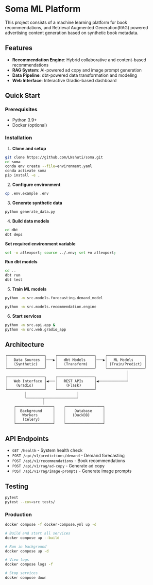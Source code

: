 # Soma ML Platform

 This project consists of a machine learning platform for book recommendations, and Retrieval Augmented Generation(RAG) powered advertising content generation based on synthetic book metadata. 

## Features

- **Recommendation Engine**: Hybrid collaborative and content-based recommendations  
- **RAG System**: AI-powered ad copy and image prompt generation
- **Data Pipeline**: dbt-powered data transformation and modeling
- **Web Interface**: Interactive Gradio-based dashboard

## Quick Start

### Prerequisites
- Python 3.9+
- Docker (optional)

### Installation

1. **Clone and setup**
```bash
git clone https://github.com/LNshuti/soma.git
cd soma
conda env create --file=environment.yaml
conda activate soma
pip install -e .
```

2. **Configure environment**
```bash
cp .env.example .env

```

3. **Generate synthetic data**
```bash
python generate_data.py
```

4. **Build data models**
```bash
cd dbt
dbt deps
```

**Set required environment variable**
```bash
set -o allexport; source ../.env; set +o allexport; 
```

**Run dbt models** 
```bash
cd ..
dbt run
dbt test
```

5. **Train ML models**
```bash
python -m src.models.forecasting.demand_model
```

```bash
python -m src.models.recommendation.engine
```

6. **Start services**
```bash
python -m src.api.app &
python -m src.web.gradio_app
```

## Architecture

```
┌─────────────────┐    ┌─────────────────┐    ┌─────────────────┐
│   Data Sources  │───▶│   dbt Models    │───▶│   ML Models     │
│   (Synthetic)   │    │   (Transform)   │    │ (Train/Predict) │
└─────────────────┘    └─────────────────┘    └─────────────────┘
                                                        │
┌─────────────────┐    ┌─────────────────┐              │
│   Web Interface │◀───│   REST APIs     │◀─────────────┘
│    (Gradio)     │    │    (Flask)      │
└─────────────────┘    └─────────────────┘
         │                       │
         └───────┬───────────────┘
                 │
    ┌─────────────────┐    ┌─────────────────┐
    │  Background     │    │    Database     │
    │   Workers       │    │   (DuckDB)      │
    │   (Celery)      │    │                 │
    └─────────────────┘    └─────────────────┘
```

## API Endpoints

- `GET /health` - System health check
- `POST /api/v1/predictions/demand` - Demand forecasting
- `POST /api/v1/recommendations` - Book recommendations
- `POST /api/v1/rag/ad-copy` - Generate ad copy
- `POST /api/v1/rag/image-prompts` - Generate image prompts

## Testing

```bash
pytest
pytest --cov=src tests/
```

### Production
```bash
docker compose -f docker-compose.yml up -d
```

```bash
# Build and start all services
docker compose up --build

# Run in background
docker compose up -d

# View logs
docker compose logs -f

# Stop services
docker compose down
```